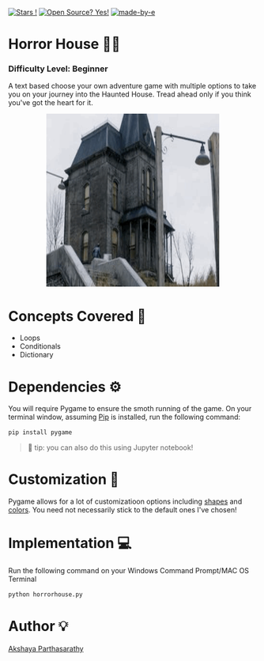 [![Stars !](https://img.shields.io/badge/Star-If%20Useful-1abc9c.svg)](https://GitHub.com/Naereen/ama) 
[![Open Source? Yes!](https://badgen.net/badge/Open%20Source%20%3F/Yes%21/blue?icon=github)](https://github.com/Naereen/badges/) 
[![made-by-e](https://img.shields.io/badge/Go%20Back%20To-Repository-1f425f.svg)](https://github.com/iaks23/iLearnPython)


# Horror House 👶🏻

### Difficulty Level: Beginner 

A text based choose your own adventure game with multiple options to take you on your journey into the Haunted House. Tread ahead only if you think you've got the heart for it. 

<p align="center">
  <img width="350" height="350" src="https://github.com/iaks23/iLearnPython/blob/main/HorrorHouse/haunted.GIF">
</p>


# Concepts Covered 📖
 * Loops
 * Conditionals
 * Dictionary

# Dependencies ⚙️

You will require Pygame to ensure the smoth running of the game. On your terminal window, assuming [Pip](https://pip.pypa.io/en/stable/installation/) is installed, run the following command:

```python
pip install pygame
```
> 💎 tip: you can also do this using Jupyter notebook!

# Customization 👗

Pygame allows for a lot of customizatioon options including [shapes](https://www.pygame.org/docs/ref/draw.html) and [colors](https://www.webucator.com/article/python-color-constants-module/). You need not necessarily stick to the default ones I've chosen!

# Implementation 💻

Run the following command on your Windows Command Prompt/MAC OS Terminal

```python
python horrorhouse.py
```
# Author 💡

[Akshaya Parthasarathy](https://github.com/iaks23)
